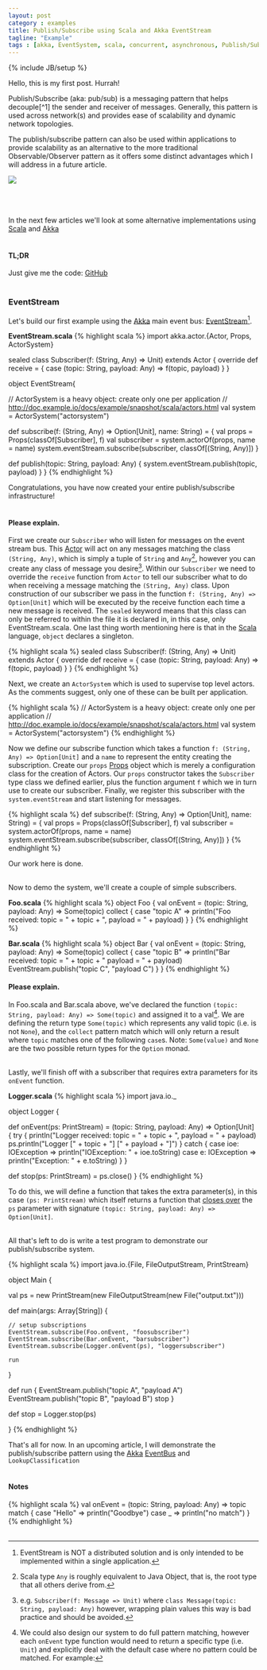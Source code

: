 ```yaml
---
layout: post
category : examples
title: Publish/Subscribe using Scala and Akka EventStream
tagline: "Example"
tags : [akka, EventSystem, scala, concurrent, asynchronous, Publish/Subscribe, beginner, example, tutorial]
---
```

{% include JB/setup %}

<div class="intro">
  <div class="introtxt">
  <p>
  Hello, this is my first post. Hurrah!
  </p>
  <p>
  Publish/Subscribe (aka: pub/sub) is a messaging pattern that helps decouple<span>[^1]</span> the sender and receiver of messages. Generally, this pattern is used across network(s) and provides ease of scalability and dynamic network topologies. 
  </p>
  <p>  
  The publish/subscribe pattern can also be used within applications to provide scalability as an alternative to the more traditional Observable/Observer pattern as it offers some distinct advantages which I will address in a future article.
  </p>
  </div> 
  <div class="introimg"><img src="{{ASSET_PATH}}/bootstrap/img/eventbus_250.jpg"/></div>
</div>
<br />
<br />
<br />

In the next few articles we'll look at some alternative implementations using [Scala][1] and [Akka][2]
<br />
<br />

#### TL;DR
Just give me the code: [GitHub][4]
<br/>
<br/>

### EventStream
Let's build our first example using the [Akka][2] main event bus: [EventStream][3][^2].
<br />

**EventStream.scala**
{% highlight scala %}
import akka.actor.{Actor, Props, ActorSystem}

sealed class Subscriber(f: (String, Any) => Unit) extends Actor {
  override def receive = { case (topic: String, payload: Any) => f(topic, payload) }
}

object EventStream{

  // ActorSystem is a heavy object: create only one per application
  // http://doc.example.io/docs/example/snapshot/scala/actors.html
  val system = ActorSystem("actorsystem")

  def subscribe(f: (String, Any) => Option[Unit], name: String) = {
    val props = Props(classOf[Subscriber], f)
    val subscriber = system.actorOf(props, name = name)
    system.eventStream.subscribe(subscriber, classOf[(String, Any)])
  }

  def publish(topic: String, payload: Any) {
    system.eventStream.publish(topic, payload)
  }
}
{% endhighlight %}

Congratulations, you have now created your entire publish/subscribe infrastructure!
<br />
<br />

#### Please explain.
First we create our `Subscriber` who will listen for messages on the event stream bus. This [Actor][5] will act on any messages matching the class `(String, Any)`, which is simply a tuple of `String` and `Any`[^3], however you can create any class of message you desire[^4]. Within our `Subscriber` we need to override the `receive` function from `Actor` to tell our subscriber what to do when receiving a message matching the `(String, Any)` class. Upon construction of our subscriber we pass in the function `f: (String, Any) => Option[Unit]` which will be executed by the receive function each time a new message is received. The `sealed` keyword means that this class can only be referred to within the file it is declared in, in this case, only EventStream.scala. One last thing worth mentioning here is that in the [Scala][1] language, `object` declares a singleton. 

{% highlight scala %}
sealed class Subscriber(f: (String, Any) => Unit) extends Actor {
  override def receive = { case (topic: String, payload: Any) => f(topic, payload) }
}
{% endhighlight %}
<br/>

Next, we create an `ActorSystem` which is used to supervise top level actors. As the comments suggest, only one of these can be built per application.
<br/>

{% highlight scala %}
// ActorSystem is a heavy object: create only one per application
// http://doc.example.io/docs/example/snapshot/scala/actors.html
val system = ActorSystem("actorsystem")
{% endhighlight %}
<br/>

Now we define our subscribe function which takes a function `f: (String, Any) => Option[Unit]` and a `name` to represent the entity creating the subscription. Create our `props` [Props][6] object which is merely a configuration class for the creation of Actors. Our `props` constructor takes the `Subscriber` type class we defined earlier, plus the function argument `f` which we in turn use to create our subscriber. Finally, we register this subscriber with the `system.eventStream` and start listening for messages. 

{% highlight scala %}
def subscribe(f: (String, Any) => Option[Unit], name: String) = {
  val props = Props(classOf[Subscriber], f)
  val subscriber = system.actorOf(props, name = name)
  system.eventStream.subscribe(subscriber, classOf[(String, Any)])
}
{% endhighlight %}

Our work here is done.
<br/>
<br/>

Now to demo the system, we'll create a couple of simple subscribers.

**Foo.scala**
{% highlight scala %}
object Foo {
  val onEvent = (topic: String, payload: Any) => Some(topic) collect {
    case "topic A" => println("Foo received: topic = " + topic + ", payload = " + payload)
  }
}
{% endhighlight %}
<br/>

**Bar.scala**
{% highlight scala %}
object Bar {
  val onEvent = (topic: String, payload: Any) => Some(topic) collect {
    case "topic B" =>
      println("Bar received: topic = " + topic + " payload = " + payload)
      EventStream.publish("topic C", "payload C")
  }
}
{% endhighlight %}
<br/>

#### Please explain.
In Foo.scala and Bar.scala above, we've declared the function `(topic: String, payload: Any) => Some(topic)` and assigned it to a val[^5]. We are defining the return type `Some(topic)` which represents any valid topic (i.e. is not `None`), and the `collect` pattern match which will only return a result where `topic` matches one of the following `case`s. Note: `Some(value)` and `None` are the two possible return types for the `Option` monad. 
<br/>
<br/>

Lastly, we'll finish off with a subscriber that requires extra parameters for its `onEvent` function.

**Logger.scala**
{% highlight scala %}
import java.io._

object Logger {

  def onEvent(ps: PrintStream) = (topic: String, payload: Any) => Option[Unit] {
      try {
        println("Logger received: topic = " + topic + ", payload = " + payload)
        ps.println("Logger [" + topic + "] [" + payload + "]")
      }
      catch {
        case ioe: IOException => println("IOException: " + ioe.toString)
        case e: IOException => println("Exception: " + e.toString)
      }
  }

  def stop(ps: PrintStream) = ps.close()
}
{% endhighlight %}

To do this, we will define a function that takes the extra parameter(s), in this case `(ps: PrintStream)` which itself returns a function that [closes over][10] the `ps` parameter with signature `(topic: String, payload: Any) => Option[Unit]`.
<br/>
<br/>

All that's left to do is write a test program to demonstrate our publish/subscribe system.

{% highlight scala %}
import java.io.{File, FileOutputStream, PrintStream}

object Main {

  val ps = new PrintStream(new FileOutputStream(new File("output.txt")))

  def main(args: Array[String]) {

    // setup subscriptions
    EventStream.subscribe(Foo.onEvent, "foosubscriber")
    EventStream.subscribe(Bar.onEvent, "barsubscriber")
    EventStream.subscribe(Logger.onEvent(ps), "loggersubscriber")

    run
  }

  def run {
    EventStream.publish("topic A", "payload A")
    EventStream.publish("topic B", "payload B")
    stop
  }

  def stop = Logger.stop(ps)

}
{% endhighlight %}

That's all for now. 
In an upcoming article, I will demonstrate the publish/subscribe pattern using the [Akka][2] [EventBus][11] and `LookupClassification`
<br/>
<br/>

#### Notes
[^1]: Decoupling as far as space and time is concerned. Publish/Subscribe introduces a different type of coupling, namely: semantic coupling.

[^2]: EventStream is NOT a distributed solution and is only intended to be implemented within a single application.

[^3]: Scala type `Any` is roughly equivalent to Java Object, that is, the root type that all others derive from.

[^4]: e.g. `Subscriber(f: Message => Unit)` where `class Message(topic: String, payload: Any)` however, wrapping plain values this way is bad practice and should be avoided.

[^5]: We could also design our system to do full pattern matching, however each `onEvent` type function would need to return a specific type (i.e. `Unit`) and explicitly deal with the default case where no pattern could be matched. For example:

{% highlight scala %}
val onEvent = (topic: String, payload: Any) => topic match {
  case "Hello" => println("Goodbye")
  case _ => println("no match")
}
{% endhighlight %}
<br/>
<br />


[1]:http://www.scala-lang.org/
[2]:http://akka.io/
[3]:http://doc.akka.io/docs/akka/snapshot/scala/event-bus.html#event-stream
[4]:https://github.com/benhowell/examples/tree/master/AkkaEventStream
[5]:http://doc.akka.io/docs/akka/snapshot/scala/actors.html
[6]:http://doc.akka.io/docs/akka/snapshot/scala/actors.html#props
[7]:http://www.haskell.org/haskellwiki/Haskell
[8]:http://www.haskell.org/haskellwiki/Maybe
[9]:http://www.scala-lang.org/api/2.10.4/index.html#scala.Option
[10]:http://en.wikipedia.org/wiki/Closure_(computer_programming)
[11]:http://doc.akka.io/docs/akka/snapshot/scala/event-bus.html
